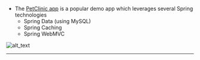 

*   The [PetClinic app](https://github.com/spring-projects/spring-petclinic) is a popular demo app which leverages several Spring technologies
    *   Spring Data (using MySQL)
    *   Spring Caching
    *   Spring WebMVC

![alt_text](images/image6.png "image_tooltip")




---
